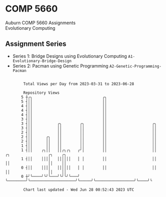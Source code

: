 # COMP 5660
Auburn COMP 5660 Assignments  
Evolutionary Computing

## Assignment Series
- Series 1: Bridge Designs using Evolutionary Computing `A1-Evolutionary-Bridge-Design`
- Series 2: Pacman using Genetic Programming `A2-Genetic-Programming-Pacman`

```

        Total Views per Day from 2023-03-31 to 2023-06-28

        Repository Views
       5 ┼╭╮                               ╭╮
       5 ┤││                               ││
       4 ┤││                               ││
       4 ┤││                               ││
       4 ┤││                               ││
       3 ┤││                               ││
       3 ┤││           ╭╮        ╭╮        ││                    ╭╮
       3 ┤││           ││        ││        ││                    ││
       2 ┤││           ││        ││        ││                    ││
       2 ┤││      ╭╮   ││        ││        ││                    ││
       2 ┤││      ││   ││        ││        ││                    ││
       1 ┤││      ││   ││        ││        ││                    ││
       1 ┤││    ╭╮││   ││╭╮╭╮   ╭╯│        ││                    ││     ╭╮                 ╭╮    ╭╮
       1 ┤││    ││││   ││││││   │ │        ││                    ││     ││                 ││    ││
       0 ┤││    ││││   ││││││   │ │        ││                    ││     ││                 ││    ││
       0 ┼╯╰────╯╰╯╰───╯╰╯╰╯╰───╯ ╰────────╯╰────────────────────╯╰─────╯╰─────────────────╯╰────╯╰

        Chart last updated - Wed Jun 28 00:52:43 2023 UTC
        
```
